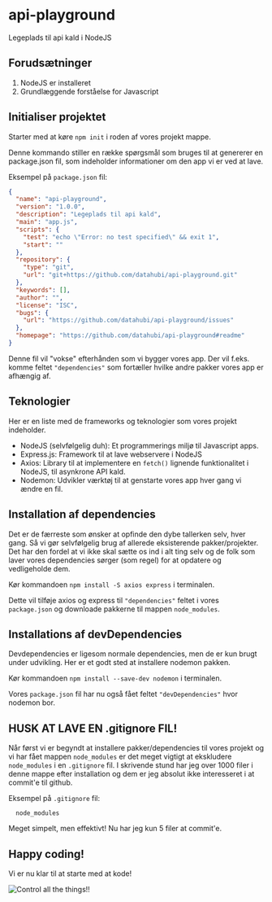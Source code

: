 # api-playground
Legeplads til api kald i NodeJS


## Forudsætninger
  1. NodeJS er installeret
  2. Grundlæggende forståelse for Javascript

## Initialiser projektet
Starter med at køre `npm init` i roden af vores projekt mappe.

Denne kommando stiller en række spørgsmål som bruges til at genererer en package.json fil, som indeholder informationer om den app vi er ved at lave.

Eksempel på `package.json` fil:
```json
{
  "name": "api-playground",
  "version": "1.0.0",
  "description": "Legeplads til api kald",
  "main": "app.js",
  "scripts": {
    "test": "echo \"Error: no test specified\" && exit 1",
    "start": ""
  },
  "repository": {
    "type": "git",
    "url": "git+https://github.com/datahubi/api-playground.git"
  },
  "keywords": [],
  "author": "",
  "license": "ISC",
  "bugs": {
    "url": "https://github.com/datahubi/api-playground/issues"
  },
  "homepage": "https://github.com/datahubi/api-playground#readme"
}
```
Denne fil vil "vokse" efterhånden som vi bygger vores app. Der vil f.eks. komme feltet `"dependencies"` som fortæller hvilke andre pakker vores app er afhængig af.

## Teknologier
Her er en liste med de frameworks og teknologier som vores projekt indeholder.

  - NodeJS (selvfølgelig duh): Et programmerings miljø til Javascript apps.
  - Express.js: Framework til at lave webservere i NodeJS
  - Axios: Library til at implementere en `fetch()` lignende funktionalitet i NodeJS, til asynkrone API kald.
  - Nodemon: Udvikler værktøj til at genstarte vores app hver gang vi ændre en fil.


## Installation af dependencies
Det er de færreste som ønsker at opfinde den dybe tallerken selv, hver gang. Så vi gør selvfølgelig brug af allerede eksisterende pakker/projekter. Det har den fordel at vi ikke skal sætte os ind i alt ting selv og de folk som laver vores dependencies sørger (som regel) for at opdatere og vedligeholde dem.

Kør kommandoen `npm install -S axios express` i terminalen.

Dette vil tilføje axios og express til `"dependencies"` feltet i vores `package.json` og downloade pakkerne til mappen `node_modules`.

## Installations af devDependencies
Devdependencies er ligesom normale dependencies, men de er kun brugt under udvikling. Her er et godt sted at installere nodemon pakken.

Kør kommandoen `npm install --save-dev nodemon` i terminalen.

Vores `package.json` fil har nu også fået feltet `"devDependencies"` hvor nodemon bor.


## HUSK AT LAVE EN .gitignore FIL!
Når først vi er begyndt at installere pakker/dependencies til vores projekt og vi har fået mappen `node_modules` er det meget vigtigt at ekskludere `node_modules` i en `.gitignore` fil. I skrivende stund har jeg over 1000 filer i denne mappe efter installation og dem er jeg absolut ikke interesseret i at commit'e til github.

Eksempel på `.gitignore` fil:
```
  node_modules
```

Meget simpelt, men effektivt! Nu har jeg kun 5 filer at commit'e.

## Happy coding!
Vi er nu klar til at starte med at kode!

![Control all the things!!](https://i.chzbgr.com/full/5173597184/hCCC034CF/code-all-the-things)




